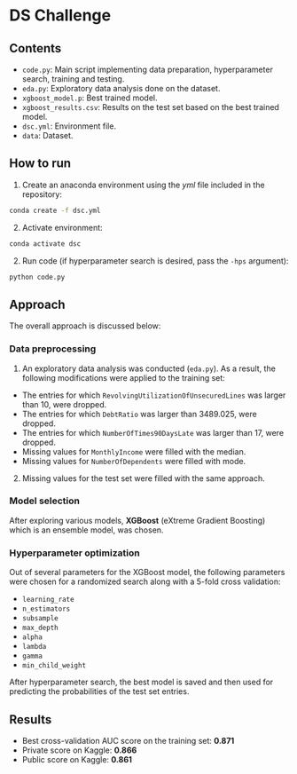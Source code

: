 # DS Challenge

## Contents

* `code.py`: Main script implementing data preparation, hyperparameter search, training and testing.
* `eda.py`: Exploratory data analysis done on the dataset.
* `xgboost_model.p`: Best trained model.
* `xgboost_results.csv`: Results on the test set based on the best trained model.
* `dsc.yml`: Environment file.
* `data`: Dataset.

## How to run
1. Create an anaconda environment using the *yml* file included in the repository:
```Bash
conda create -f dsc.yml
```
2. Activate environment: 
```Bash
conda activate dsc
```
2. Run code (if hyperparameter search is desired, pass the `-hps` argument):
```Bash
python code.py
```

## Approach
The overall approach is discussed below:

### Data preprocessing
1. An exploratory data analysis was conducted (`eda.py`). As a result, the following modifications were applied to the training set:
  * The entries for which `RevolvingUtilizationOfUnsecuredLines` was larger than 10, were dropped.
  * The entries for which `DebtRatio` was larger than 3489.025, were dropped.
  * The entries for which `NumberOfTimes90DaysLate` was larger than 17, were dropped.
  * Missing values for `MonthlyIncome` were filled with the median.
  * Missing values for `NumberOfDependents` were filled with mode.

2. Missing values for the test set were filled with the same approach.

### Model selection 
After exploring various models, **XGBoost** (eXtreme Gradient Boosting) which is an ensemble model, was chosen.

### Hyperparameter optimization
Out of several parameters for the XGBoost model, the following parameters were chosen for a randomized search along with a 5-fold cross validation:
* `learning_rate`
* `n_estimators`
* `subsample`
* `max_depth`
* `alpha`
* `lambda`
* `gamma`
* `min_child_weight`

After hyperparameter search, the best model is saved and then used for predicting the probabilities of the test set entries.

## Results
* Best cross-validation AUC score on the training set: **0.871**
* Private score on Kaggle: **0.866**
* Public score on Kaggle: **0.861**
